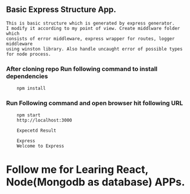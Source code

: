## Basic Express Structure App.
```
This is basic structure which is generated by express generator.
I modify it according to my point of view. Create middlware folder which 
consists of error middleware, express wrapper for routes, logger middleware 
using winston library. Also handle uncaught error of possible types for node process.
```
### After cloning repo Run following command to install dependencies
```
    npm install
```
### Run Following command and open browser hit following URL
```
    npm start
    http://localhost:3000

    Expecetd Result 
    
    Express
    Welcome to Express
```

# Follow me for Learing React, Node(Mongodb as database) APPs.